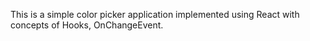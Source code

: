 This is a simple color picker application implemented using React with concepts of Hooks, OnChangeEvent.
